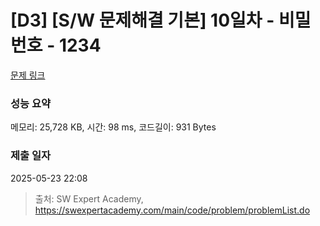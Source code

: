 # [D3] [S/W 문제해결 기본] 10일차 - 비밀번호 - 1234 

[문제 링크](https://swexpertacademy.com/main/code/problem/problemDetail.do?contestProbId=AV14_DEKAJcCFAYD) 

### 성능 요약

메모리: 25,728 KB, 시간: 98 ms, 코드길이: 931 Bytes

### 제출 일자

2025-05-23 22:08



> 출처: SW Expert Academy, https://swexpertacademy.com/main/code/problem/problemList.do